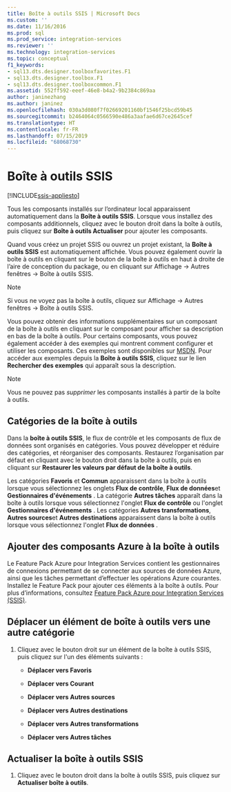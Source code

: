 ```yaml
---
title: Boîte à outils SSIS | Microsoft Docs
ms.custom: ''
ms.date: 11/16/2016
ms.prod: sql
ms.prod_service: integration-services
ms.reviewer: ''
ms.technology: integration-services
ms.topic: conceptual
f1_keywords:
- sql13.dts.designer.toolboxfavorites.F1
- sql13.dts.designer.toolbox.F1
- sql13.dts.designer.toolboxcommon.F1
ms.assetid: 552ff592-eeef-46e8-b4a2-9b2384c869aa
author: janinezhang
ms.author: janinez
ms.openlocfilehash: 030a3d080f7f02669201160bf1546f25bcd59b45
ms.sourcegitcommit: b2464064c0566590e486a3aafae6d67ce2645cef
ms.translationtype: HT
ms.contentlocale: fr-FR
ms.lasthandoff: 07/15/2019
ms.locfileid: "68068730"
---
```

# <a name="ssis-toolbox"></a>Boîte à outils SSIS

[!INCLUDE[ssis-appliesto](../includes/ssis-appliesto-ssvrpluslinux-asdb-asdw-xxx.md)]


  Tous les composants installés sur l’ordinateur local apparaissent automatiquement dans la **Boîte à outils SSIS**. Lorsque vous installez des composants additionnels, cliquez avec le bouton droit dans la boîte à outils, puis cliquez sur **Boîte à outils Actualiser** pour ajouter les composants.  
 
 Quand vous créez un projet SSIS ou ouvrez un projet existant, la **Boîte à outils SSIS** est automatiquement affichée. Vous pouvez également ouvrir la boîte à outils en cliquant sur le bouton de la boîte à outils en haut à droite de l’aire de conception du package, ou en cliquant sur Affichage -> Autres fenêtres -> Boîte à outils SSIS.
 
 > [!NOTE]
> Si vous ne voyez pas la boîte à outils, cliquez sur Affichage -> Autres fenêtres -> Boîte à outils SSIS.
 
Vous pouvez obtenir des informations supplémentaires sur un composant de la boîte à outils en cliquant sur le composant pour afficher sa description en bas de la boîte à outils. Pour certains composants, vous pouvez également accéder à des exemples qui montrent comment configurer et utiliser les composants. Ces exemples sont disponibles sur [MSDN](https://go.microsoft.com/fwlink/?LinkId=259189). Pour accéder aux exemples depuis la **Boîte à outils SSIS**, cliquez sur le lien **Rechercher des exemples** qui apparaît sous la description.  
  
> [!NOTE]
> Vous ne pouvez pas *supprimer* les composants installés à partir de la boîte à outils.  

## <a name="toolbox-categories"></a>Catégories de la boîte à outils
 Dans la **boîte à outils SSIS**, le flux de contrôle et les composants de flux de données sont organisés en catégories.  Vous pouvez développer et réduire des catégories, et réorganiser des composants.  Restaurez l’organisation par défaut en cliquant avec le bouton droit dans la boîte à outils, puis en cliquant sur **Restaurer les valeurs par défaut de la boîte à outils**.  
  
 Les catégories **Favoris** et **Commun** apparaissent dans la boîte à outils lorsque vous sélectionnez les onglets **Flux de contrôle**, **Flux de données**et **Gestionnaires d'événements** . La catégorie **Autres tâches** apparaît dans la boîte à outils lorsque vous sélectionnez l'onglet **Flux de contrôle** ou l'onglet **Gestionnaires d'événements** . Les catégories **Autres transformations**, **Autres sources**et **Autres destinations** apparaissent dans la boîte à outils lorsque vous sélectionnez l'onglet **Flux de données** .  

 ## <a name="add-azure-components-to-the-toolbox"></a>Ajouter des composants Azure à la boîte à outils  
 Le Feature Pack Azure pour Integration Services contient les gestionnaires de connexions permettant de se connecter aux sources de données Azure, ainsi que les tâches permettant d’effectuer les opérations Azure courantes. Installez le Feature Pack pour ajouter ces éléments à la boîte à outils. Pour plus d’informations, consultez [Feature Pack Azure pour Integration Services &#40;SSIS&#41;](../integration-services/azure-feature-pack-for-integration-services-ssis.md).  

## <a name="move-a-toolbox-item-to-another-category"></a>Déplacer un élément de boîte à outils vers une autre catégorie  
  
1.  Cliquez avec le bouton droit sur un élément de la boîte à outils SSIS, puis cliquez sur l'un des éléments suivants :  
  
    -   **Déplacer vers Favoris**  
  
    -   **Déplacer vers Courant**  
  
    -   **Déplacer vers Autres sources**  
  
    -   **Déplacer vers Autres destinations**  
  
    -   **Déplacer vers Autres transformations**  
  
    -   **Déplacer vers Autres tâches**  
  
## <a name="refresh-the-ssis-toolbox"></a>Actualiser la boîte à outils SSIS  
  
1.  Cliquez avec le bouton droit dans la boîte à outils SSIS, puis cliquez sur **Actualiser boîte à outils**.  

